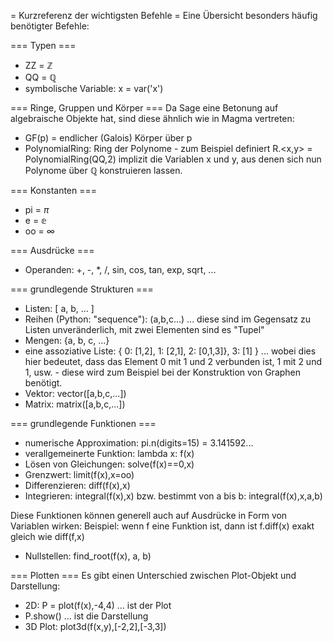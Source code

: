 = Kurzreferenz der wichtigsten Befehle =
Eine Übersicht besonders häufig benötigter Befehle:

=== Typen ===

 * ZZ = $\mathbb{Z}$
 * QQ = $\mathbb{Q}$
 * symbolische Variable: x = var('x')

=== Ringe, Gruppen und Körper ===
Da Sage eine Betonung auf algebraische Objekte hat, sind diese ähnlich wie in Magma vertreten:

 * GF(p) = endlicher (Galois) Körper über p
 * PolynomialRing: Ring der Polynome - zum Beispiel definiert R.<x,y> = PolynomialRing(QQ,2) implizit die Variablen x und y, aus denen sich nun Polynome über $\mathbb{Q}$ konstruieren lassen.

=== Konstanten ===
 
 * pi = $\pi$
 * e = $\mathbb{e}$
 * oo = $\infty$

=== Ausdrücke ===

 * Operanden: +, -,
 *, /, sin, cos, tan, exp, sqrt, ...

=== grundlegende Strukturen ===

 * Listen: [ a, b, ... ]
 * Reihen (Python: "sequence"): (a,b,c...) ... diese sind im Gegensatz zu Listen unveränderlich, mit zwei Elementen sind es "Tupel"
 * Mengen: {a, b, c, ...}
 * eine assoziative Liste: { 0: [1,2], 1: [2,1], 2: [0,1,3]}, 3: [1] } ... wobei dies hier bedeutet, dass das Element 0 mit 1 und 2 verbunden ist, 1 mit 2 und 1, usw. - diese wird zum Beispiel bei der Konstruktion von Graphen benötigt.
 * Vektor: vector([a,b,c,...])
 * Matrix: matrix([a,b,c,...])

=== grundlegende Funktionen ===

 * numerische Approximation: pi.n(digits=15) = 3.141592...
 * verallgemeinerte Funktion: lambda x: f(x)
 * Lösen von Gleichungen: solve(f(x)==0,x)
 * Grenzwert: limit(f(x),x=oo)
 * Differenzieren: diff(f(x),x)
 * Integrieren: integral(f(x),x) bzw. bestimmt von a bis b: integral(f(x),x,a,b)

Diese Funktionen können generell auch auf Ausdrücke in Form von Variablen wirken:
Beispiel: wenn f eine Funktion ist, dann ist f.diff(x) exakt gleich wie diff(f,x)

 * Nullstellen: find_root(f(x), a, b)

=== Plotten ===
Es gibt einen Unterschied zwischen Plot-Objekt und Darstellung:

 * 2D: P = plot(f(x),-4,4) ... ist der Plot
 * P.show() ... ist die Darstellung
 * 3D Plot: plot3d(f(x,y),[-2,2],[-3,3])


 
